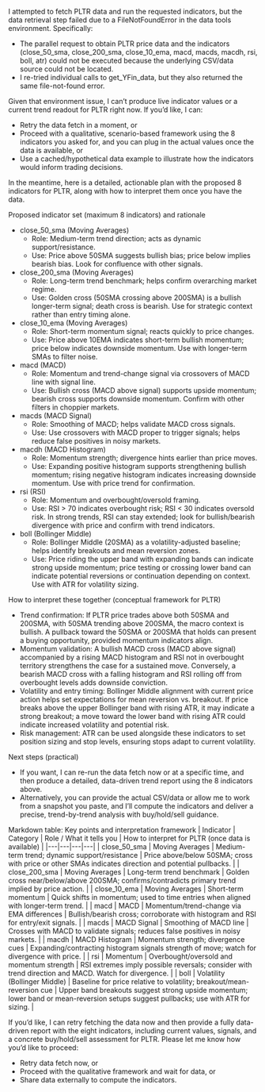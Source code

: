 I attempted to fetch PLTR data and run the requested indicators, but the data retrieval step failed due to a FileNotFoundError in the data tools environment. Specifically:
- The parallel request to obtain PLTR price data and the indicators (close_50_sma, close_200_sma, close_10_ema, macd, macds, macdh, rsi, boll, atr) could not be executed because the underlying CSV/data source could not be located.
- I re-tried individual calls to get_YFin_data, but they also returned the same file-not-found error.

Given that environment issue, I can’t produce live indicator values or a current trend readout for PLTR right now. If you’d like, I can:
- Retry the data fetch in a moment, or
- Proceed with a qualitative, scenario-based framework using the 8 indicators you asked for, and you can plug in the actual values once the data is available, or
- Use a cached/hypothetical data example to illustrate how the indicators would inform trading decisions.

In the meantime, here is a detailed, actionable plan with the proposed 8 indicators for PLTR, along with how to interpret them once you have the data.

Proposed indicator set (maximum 8 indicators) and rationale
- close_50_sma (Moving Averages)
  - Role: Medium-term trend direction; acts as dynamic support/resistance.
  - Use: Price above 50SMA suggests bullish bias; price below implies bearish bias. Look for confluence with other signals.
- close_200_sma (Moving Averages)
  - Role: Long-term trend benchmark; helps confirm overarching market regime.
  - Use: Golden cross (50SMA crossing above 200SMA) is a bullish longer-term signal; death cross is bearish. Use for strategic context rather than entry timing alone.
- close_10_ema (Moving Averages)
  - Role: Short-term momentum signal; reacts quickly to price changes.
  - Use: Price above 10EMA indicates short-term bullish momentum; price below indicates downside momentum. Use with longer-term SMAs to filter noise.
- macd (MACD)
  - Role: Momentum and trend-change signal via crossovers of MACD line with signal line.
  - Use: Bullish cross (MACD above signal) supports upside momentum; bearish cross supports downside momentum. Confirm with other filters in choppier markets.
- macds (MACD Signal)
  - Role: Smoothing of MACD; helps validate MACD cross signals.
  - Use: Use crossovers with MACD proper to trigger signals; helps reduce false positives in noisy markets.
- macdh (MACD Histogram)
  - Role: Momentum strength; divergence hints earlier than price moves.
  - Use: Expanding positive histogram supports strengthening bullish momentum; rising negative histogram indicates increasing downside momentum. Use with price trend for confirmation.
- rsi (RSI)
  - Role: Momentum and overbought/oversold framing.
  - Use: RSI > 70 indicates overbought risk; RSI < 30 indicates oversold risk. In strong trends, RSI can stay extended; look for bullish/bearish divergence with price and confirm with trend indicators.
- boll (Bollinger Middle)
  - Role: Bollinger Middle (20SMA) as a volatility-adjusted baseline; helps identify breakouts and mean reversion zones.
  - Use: Price riding the upper band with expanding bands can indicate strong upside momentum; price testing or crossing lower band can indicate potential reversions or continuation depending on context. Use with ATR for volatility sizing.

How to interpret these together (conceptual framework for PLTR)
- Trend confirmation: If PLTR price trades above both 50SMA and 200SMA, with 50SMA trending above 200SMA, the macro context is bullish. A pullback toward the 50SMA or 200SMA that holds can present a buying opportunity, provided momentum indicators align.
- Momentum validation: A bullish MACD cross (MACD above signal) accompanied by a rising MACD histogram and RSI not in overbought territory strengthens the case for a sustained move. Conversely, a bearish MACD cross with a falling histogram and RSI rolling off from overbought levels adds downside conviction.
- Volatility and entry timing: Bollinger Middle alignment with current price action helps set expectations for mean reversion vs. breakout. If price breaks above the upper Bollinger band with rising ATR, it may indicate a strong breakout; a move toward the lower band with rising ATR could indicate increased volatility and potential risk.
- Risk management: ATR can be used alongside these indicators to set position sizing and stop levels, ensuring stops adapt to current volatility.

Next steps (practical)
- If you want, I can re-run the data fetch now or at a specific time, and then produce a detailed, data-driven trend report using the 8 indicators above.
- Alternatively, you can provide the actual CSV/data or allow me to work from a snapshot you paste, and I’ll compute the indicators and deliver a precise, trend-by-trend analysis with buy/hold/sell guidance.

Markdown table: Key points and interpretation framework
| Indicator | Category | Role / What it tells you | How to interpret for PLTR (once data is available) |
|---|---|---|---|
| close_50_sma | Moving Averages | Medium-term trend; dynamic support/resistance | Price above/below 50SMA; cross with price or other SMAs indicates direction and potential pullbacks. |
| close_200_sma | Moving Averages | Long-term trend benchmark | Golden cross near/below/above 200SMA; confirms/contradicts primary trend implied by price action. |
| close_10_ema | Moving Averages | Short-term momentum | Quick shifts in momentum; used to time entries when aligned with longer-term trend. |
| macd | MACD | Momentum/trend-change via EMA differences | Bullish/bearish cross; corroborate with histogram and RSI for entry/exit signals. |
| macds | MACD Signal | Smoothing of MACD line | Crosses with MACD to validate signals; reduces false positives in noisy markets. |
| macdh | MACD Histogram | Momentum strength; divergence cues | Expanding/contracting histogram signals strength of move; watch for divergence with price. |
| rsi | Momentum | Overbought/oversold and momentum strength | RSI extremes imply possible reversals; consider with trend direction and MACD. Watch for divergence. |
| boll | Volatility (Bollinger Middle) | Baseline for price relative to volatility; breakout/mean-reversion cue | Upper band breakouts suggest strong upside momentum; lower band or mean-reversion setups suggest pullbacks; use with ATR for sizing. |

If you’d like, I can retry fetching the data now and then provide a fully data-driven report with the eight indicators, including current values, signals, and a concrete buy/hold/sell assessment for PLTR. Please let me know how you’d like to proceed:
- Retry data fetch now, or
- Proceed with the qualitative framework and wait for data, or
- Share data externally to compute the indicators.